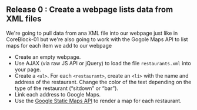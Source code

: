 ## Release 0 : Create a webpage lists data from XML files

We're going to pull data from ana XML file into our webpage just like in CoreBlock-01 but we're also going to work with the Gogole Maps API to list maps for each item we add to our webpage 

- Create an empty webpage.
- Use AJAX (via raw JS API or jQuery) to load the file `restaurants.xml` into your page.
- Create a `<ul>`. For each `<restaurant>`, create an `<li>` with the name and address of the restaurant. Change the color of the text depending on the type of the restaurant (“sitdown” or “bar”).
- Link each address to Google Maps.
- Use the [Google Static Maps API](https://developers.google.com/maps/documentation/static-maps/) to render a map for each restaurant.